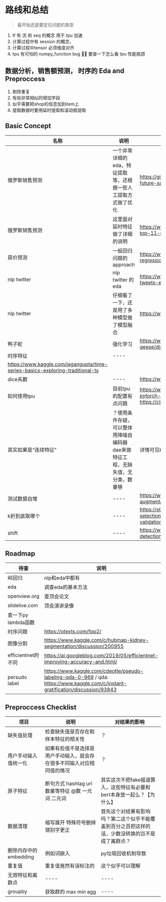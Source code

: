 # 路线和总结

> 最开始还是要定位问题的类型

1. tf 有 流 和 seq 的概念 用于 tpu 加速 
2. 计算过程中有 session 的概念， 
3. 计算过程中tensor 必须维度对齐
4. tpu 有可怕的 numpy_function bug ， 要查一下怎么看 tpu 性能瓶颈

## 数据分析，销售额预测， 时序的 Eda and Preproccess

1. 剔除重复
2. 有些非常相似的增加字段
3. 似乎需要把shop的信息加到item上
4. 提取数据时要用延时提取和滚动框提取


## Basic Concept

|  名称   | 说明  | 链接 |
|  ----  | ----  | ----  |
| 俄罗斯销售预测  | 一个非常详细的eda，特征提取等，还根据一些人工提取方式做了优化 | https://github.com/KubaMichalczyk/kaggle-predict-future-sales/blob/master/notebooks/eda.ipynb |
| 俄罗斯销售预测 | 这里面对延时特征做了详细的说明 | https://www.kaggle.com/szhou42/predict-future-sales-top-11-solution |
| 房价预测 | 一般回归问题的approach | https://www.kaggle.com/c/house-prices-advanced-regression-techniques/discussion/23409 |
| nlp twitter | nlp twitter 的 eda | https://www.kaggle.com/gunesevitan/nlp-with-disaster-tweets-eda-cleaning-and-bert |
| nlp twitter | 仔细看了一下，还是用了多种模型做了模型融合 | https://www.kaggle.com/nxhong93/tweet-predict1 |
|  鸭子蛇  | 强化学习 | https://www.kaggle.com/c/hungry-geese/discussion/218190  |
|  时序特征  | ----  | 
https://www.kaggle.com/jagangupta/time-series-basics-exploring-traditional-ts |
|  dice系数  | ----  | https://www.aiuai.cn/aifarm1159.html |
|  如何使用tpu  | 目前tpu的配置有点问题  | https://www.kaggle.com/joshi98kishan/foldtraining-pytorch-tpu-8-cores?scriptVersionId=49786435/ https://cloud.google.com/tpu/docs/cloud-tpu-tools  |
|  其实如果是“连续特征”  | ？使用条件存疑，可以整体用降噪自编码器dae来做特征工程，无缺失值，无分类，数量够  | 详情可见kaggle每月tablur模拟赛  |
|  测试数据自增  | ----  | https://www.kaggle.com/andrewkh/test-time-augmentation-tta-worth-it  |
|  k折到底取哪个  | ----  | https://stats.stackexchange.com/questions/2306/feature-selection-for-final-model-when-performing-cross-validation-in-machine?rq=1 |
|  shift  | ----  | https://www.kaggle.com/c/severstal-steel-defect-detection/discussion/114321  |

## Roadmap

|  待查   | 说明  |
|  ----  | ----  |
| 岭回归  | nlp和eda中都有 |
| eda  | 调查eda的基本方法 |
| openview.org  | 查顶会论文 |
| slidelive.com  | 顶会演讲录像 |
| 查一下py lambda函数 |  |
| 时序问题 | https://otexts.com/fpp2/ |
| 图像分割 | https://www.kaggle.com/c/hubmap-kidney-segmentation/discussion/200955 |
| efficientnet的不同 | https://ai.googleblog.com/2019/05/efficientnet-improving-accuracy-and.html/ |
| persudo label | https://www.kaggle.com/cdeotte/pseudo-labeling-qda-0-969 / qda: https://www.kaggle.com/c/instant-gratification/discussion/93843|


## Preproccess Checklist

|  项目   | 说明  | 对结果的影响 |
|  ----  | ---- | ---- |
| 缺失值处理  | 检查缺失值是否存在和样本特征的相关性 | ？ |
| 用户手动输入值统一化  | 如果有些值不是选择是用户手动输入，就会存在很多不同输入对应相同值的情况 | ？ |
| 原子特征 | 断句方式 hashtag url 数量等特征 @数 一元词 二元词 | 其实这次不把fake报道算入，这些特征有必要和bert本身放一起么？【为什么】 |
|  数据清理  | 缩写展开 特殊符号删掉 错别字更正 | 首先这个对结果有影响吗？第二这个似乎不能覆盖到百分之百把这样的话，少数没转换的岂不是成了离群点？ |
|  删除内存中的embedding  | 例如词嵌入 | py垃圾回收机制导致 |
|  重复值  | 重复值竟然有误标注的 | 这个似乎可以理解 |
|  无效特征和离群点  | ---- | ---- |
|  groupby  | 获取群的 max min agg | ---- |


